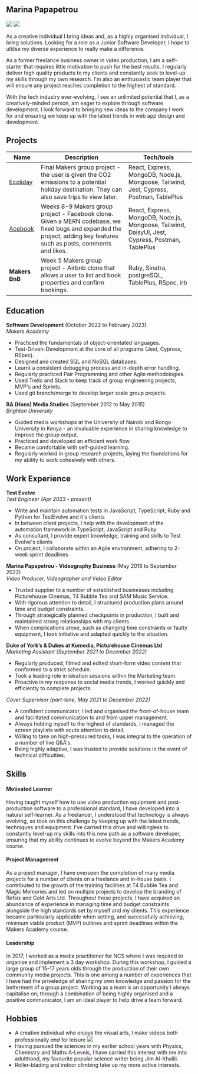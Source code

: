 ## Marina Papapetrou

<a href="https://www.linkedin.com/in/marina-papapetrou-59644010b/"><img src="https://img.shields.io/badge/LinkedIn-0077B5?style=for-the-badge&logo=linkedin&logoColor=white"></a>
<a href="https://www.codewars.com/users/Marinapapap"><img src="https://img.shields.io/badge/Codewars-a83232?style=for-the-badge&logo=codewars&logoColor=white"></a>

As a creative individual I bring ideas and, as a highly organised individual, I bring solutions. Looking for a role as a Junior Software Developer, I hope to ultilse my diverse experience to really make a difference. 

As a former freelance business owner in video production, I am a self-starter that requires little motivation to push for the best results. I regularly deliver high quality products to my clients and constantly seek to level-up my skills through my own research. I'm also an enthusiastic team player that will ensure any project reaches completion to the highest of standard.

With the tech industry ever-evolving, I see an unlimited potential that I, as a creatively-minded person, am eager to explore through software development. I look forward to bringing new ideas to the company I work for and ensuring we keep up with the latest trends in web app design and development.

## Projects

| Name                         | Description                               | Tech/tools                                     |
| ---------------------------- | ----------------------------------------- | ---------------------------------------------- |
| <a href="https://github.com/marinapapap/Ecoliday">Ecoliday</a> | Final Makers group project - the user is given the CO2 emissions to a potential holiday destination. They can also save trips to view later. | React, Express, MongoDB, Node.js, Mongoose, Tailwind, Jest, Cypress, Postman, TablePlus|                                          
| <a href="https://github.com/marinapapap/acebook-mern-mineshaft">Acebook</a> | Weeks 8-9 Makers group project - Facebook clone. Given a MERN codebase, we fixed bugs and expanded the project, adding key features such as posts, comments and likes. | React, Express, MongoDB, Node.js, Mongoose, Tailwind, DaisyUI, Jest, Cypress, Postman, TablePlus|
| **Makers BnB** | Week 5 Makers group project - Airbnb clone that allows a user to list and book properties and confirm bookings. | Ruby, Sinatra, postgreSQL, TablePlus, RSpec, irb |

## Education

**Software Development** (October 2022 to February 2023) <br>
_Makers Academy_ 

- Practiced the fundamentals of object-orientated languages.
- Test-Driven-Development at the core of all programs (Jest, Cypress, RSpec).
- Designed and created SQL and NoSQL databases.
- Learnt a consistent debugging process and in-depth error handling.
- Regularly practiced Pair Programming and other Agile methodologies.
- Used Trello and Slack to keep track of group engineering projects, MVP's and Sprints.
- Used git branch/merge to develop larger scale group projects.

**BA (Hons) Media Studies** (September 2012 to May 2015) <br>
_Brighton University_

- Guided media workshops at the University of Nairobi and Rongo University in Kenya - an invaluable experience in sharing knowledge to improve the group output.
- Practiced and developed an efficient work flow.
- Became comfortable with self-guided learning.
- Regularly worked in group research projects, laying the foundations for my ability to work cohesively with others.

## Work Experience

**Test Evolve** <br>
_Test Engineer (Apr 2023 - present)_

- Write and maintain automation tests in JavaScript, TypeScript, Ruby and Python for TestEvolve and it's clients
- In between client projects, I help with the development of the automation framework in TypeScript, JavaScript and Ruby
- As consultant, I provide expert knowledge, training and skills to Test Evolve's clients
- On project, I collaborate within an Agile environment, adhering to 2-week sprint deadlines

**Marina Papapetrou - Videography Business** (May 2016 to September 2022) <br>
_Video Producer, Videographer and Video Editor_

- Trusted supplier to a number of established businesses including Picturehouse Cinemas, T4 Bubble Tea and SAM Music Service.
- With rigorous attention to detail, I structured production plans around time and budget constraints.
- Through strategically planned checkpoints in production, I built and maintained strong relationships with my clients.
- When complications arose, such as changing time constraints or faulty equipment, I took initiative and adapted quickly to the situation.

**Duke of York’s & Dukes at Komedia, Picturehouse Cinemas Ltd** <br>
_Marketing Assistant (September 2021 to December 2022)_

- Regularly produced, filmed and edited short-form video content that conformed to a strict schedule.
- Took a leading role in ideation sessions within the Marketing team.
- Proactive in my response to social media trends, I worked quickly and efficiently to complete projects. 

_Cover Supervisor (part-time, May 2021 to December 2022)_

- A confident communicator, I led and organised the front-of-house team and facilitated communication to and from upper management.
- Always holding myself to the highest of standards, I managed the screen playlists with acute attention to detail.
- Willing to take on high-pressured tasks, I was integral to the operation of a number of live Q&A's.
- Being highly adaptive, I was trusted to provide solutions in the event of technical difficulties.

## Skills

#### Motivated Learner

Having taught myself how to use video production equipment and post-production software to a professional standard, I have developed into a natural self-learner. As a freelancer, I understood that technology is always evolving, so took on this challenge by keeping up with the latest trends, techniques and equipment. I've carried this drive and willingless to constantly level-up my skills into this new path as a software developer, ensuring that my ability continues to evolve beyond the Makers Academy course.

#### Project Management

As a project manager, I have overseen the completion of many media projects for a number of clients on a freelance and in-house basis. I contributed to the growth of the training facilities at T4 Bubble Tea and Magic Memories and led on multiple projects to develop the branding of Refsix and Gold Arts Ltd. Throughout these projects, I have acquired an abundance of experience in managing time and budget constraints alongside the high standards set by myself and my clients. This experience became particularly applicable when setting, and successfully achieving, minimum viable product (MVP) outlines and sprint deadlines within the Makers Academy course. 

#### Leadership

In 2017, I worked as a media practitioner for NCS where I was required to organise and implement a 3 day workshop. During this workshop, I guided a large group of 15-17 years olds through the production of their own community media projects. This is one among a number of experiences that I have had the priveledge of sharing my own knowledge and passion for the betterment of a group project. Working as a team is an opportunity I always capitalise on; through a combination of being highly organised and a positive communicator, I am an ideal player to help drive a team forward.

## Hobbies

- A creative individual who enjoys the visual arts, I make videos both professionally _and_ for leisure <a href="https://www.linkedin.com/in/marina-papapetrou-59644010b/"><img src="https://img.shields.io/static/v1?label=Instagram&message=@marinapapap&color=E4405F"></a>
- Having pursued the sciences in my earlier school years with Physics, Chemistry and Maths A-Levels, I have carried this interest with me into adulthood, my favourite popular science writer being Jim Al-Khalili.
- Roller-blading and indoor climbing take up my more active interests.
